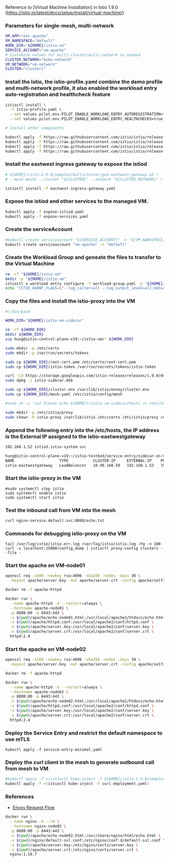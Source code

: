 Reference to [Virtual Machine Installation] in Istio 1.9.0 (https://istio.io/latest/docs/setup/install/virtual-machine/)

### Parameters for single-mesh, multi-network

```bash
VM_APP="ext-apache"
VM_NAMESPACE="default"
WORK_DIR="${HOME}/istio-vm"
SERVICE_ACCOUNT="vm-apache"
# Customize values for multi-cluster/multi-network as needed
CLUSTER_NETWORK="kube-network"
VM_NETWORK="vm-network"
CLUSTER="cluster1"
```

### Install the Istio, the istio-profile.yaml combine the demo profile and multi-network profile, it also enabled the workload entry auto-registration and healthcheck feature 
```bash
istioctl install \
  -f istio-profile.yaml \
  --set values.pilot.env.PILOT_ENABLE_WORKLOAD_ENTRY_AUTOREGISTRATION=true \
  --set values.pilot.env.PILOT_ENABLE_WORKLOAD_ENTRY_HEALTHCHECKS=true

# Install other components

kubectl apply -f https://raw.githubusercontent.com/istio/istio/release-1.9/samples/addons/kiali.yaml
kubectl apply -f https://raw.githubusercontent.com/istio/istio/release-1.9/samples/addons/grafana.yaml
kubectl apply -f https://raw.githubusercontent.com/istio/istio/release-1.9/samples/addons/prometheus.yaml
kubectl apply -f https://raw.githubusercontent.com/istio/istio/release-1.9/samples/addons/jaeger.yaml
```

### Install the eastwest ingress gateway to expose the istiod
```bash
# ${HOME}/istio-1.9.0/samples/multicluster/gen-eastwest-gateway.sh \
# --mesh mesh1 --cluster "${CLUSTER}" --network "${CLUSTER_NETWORK}" > eastwest-ingreess-gateway.yaml

istioctl install -f eastwest-ingress-gateway.yaml
```

### Expose the istiod and other services to the managed VM.
```bash
kubectl apply -f expose-istiod.yaml
kubectl apply -f expose-services.yaml
```

### Create the serviceAccount 
```bash
#kubectl create serviceaccount "${SERVICE_ACCOUNT}" -n "${VM_NAMESPACE}"
kubectl create serviceaccount "vm-apache" -n "default"
```

### Create the Workload Group and geneate the files to transfer to the Virtual Machine
```bash
rm -rf "${HOME}/istio-vm"
mkdir -p "${HOME}/istio-vm"
istioctl x workload entry configure -f workload-group.yaml -o "${HOME}/istio-vm" --clusterID "cluster1" --autoregister
echo "ISTIO_AGENT_FLAGS=\"--log_caller=all --log_output_level=all:debug --proxyLogLevel=debug\"" >> ${HOME}/istio-vm/cluster.env
```

### Copy the files and install the istio-proxy into the VM
```bash
#!/bin/bash

WORK_DIR="${HOME}/istio-vm-sidecar"

rm -rf ${WORK_DIR}
mkdir ${WORK_DIR}
scp hung@istio-control-plane-v19:~/istio-vm/* ${WORK_DIR}

sudo mkdir -p /etc/certs
sudo mkdir -p /var/run/secrets/tokens

sudo cp ${WORK_DIR}/root-cert.pem /etc/certs/root-cert.pem
sudo cp ${WORK_DIR}/istio-token /var/run/secrets/tokens/istio-token

curl -LO https://storage.googleapis.com/istio-release/releases/1.9.0/deb/istio-sidecar.deb
sudo dpkg -i istio-sidecar.deb

sudo cp ${WORK_DIR}/cluster.env /var/lib/istio/envoy/cluster.env
sudo cp ${WORK_DIR}/mesh.yaml /etc/istio/config/mesh

#sudo sh -c 'cat $(eval echo ${HOME})/istio-vm-sidecar/hosts >> /etc/hosts'

sudo mkdir -p /etc/istio/proxy
sudo chown -R istio-proxy /var/lib/istio /etc/certs /etc/istio/proxy /etc/istio/config /var/run/secrets /etc/certs/root-cert.pem
```

### Append the following entry into the /etc/hosts, the IP address is the External IP assigned to the istio-eastwestgateway
```bash
192.168.1.52 istiod.istio-system.svc
```
```bash
hung@istio-control-plane-v19:~/istio-testbed/service-entry/sidecar-on-VM$ kubectl get svc/istio-eastwestgateway -n istio-system
NAME                    TYPE           CLUSTER-IP     EXTERNAL-IP    PORT(S)                                                           AGE
istio-eastwestgateway   LoadBalancer   10.99.160.50   192.168.1.52   15021:31063/TCP,15443:30728/TCP,15012:31719/TCP,15017:30729/TCP   7d17h
```

### Start the istio-proxy in the VM
```
#sudo systemctl stop istio
sudo systemctl enable istio
sudo systemctl start istio
```

### Test the inbound call from VM into the mesh
```bash
curl nginx-service.default.svc:8080/echo.txt
```

### Commands for debugging istio-proxy on the VM
```
tail /var/log/istio/istio.err.log /var/log/istio/istio.log -Fq -n 100
curl -s localhost:15000/config_dump | istioctl proxy-config clusters --file -
```

### Start the apache on VM-node01
```bash
openssl req -x509 -newkey rsa:4096 -sha256 -nodes -days 30 \
  -keyout apache/server.key -out apache/server.crt -config apache/selfsign-request.cfg

docker rm -f apache-httpd

docker run \
  --name apache-httpd -d --restart=always \
  --hostname apache-node01 \
  -p 8080:80 -p 8443:443 \
  -v $(pwd)/apache/echo-node01.html:/usr/local/apache2/htdocs/echo.html \
  -v $(pwd)/apache/httpd.conf:/usr/local/apache2/conf/httpd.conf \
  -v $(pwd)/apache/server.key:/usr/local/apache2/conf/server.key \
  -v $(pwd)/apache/server.crt:/usr/local/apache2/conf/server.crt \
  httpd:2.4
```

### Start the apache on VM-node02
```bash
openssl req -x509 -newkey rsa:4096 -sha256 -nodes -days 30 \
  -keyout apache/server.key -out apache/server.crt -config apache/selfsign-request.cfg

docker rm -f apache-httpd

docker run \
  --name apache-httpd -d --restart=always \
  --hostname apache-node02 \
  -p 8080:80 -p 8443:443 \
  -v $(pwd)/apache/echo-node02.html:/usr/local/apache2/htdocs/echo.html \
  -v $(pwd)/apache/httpd.conf:/usr/local/apache2/conf/httpd.conf \
  -v $(pwd)/apache/server.key:/usr/local/apache2/conf/server.key \
  -v $(pwd)/apache/server.crt:/usr/local/apache2/conf/server.crt \
  httpd:2.4
```

### Deploy the Service Entry and restrict the default namespace to use mTLS
```
kubectl apply -f service-entry-minimal.yaml
```

### Deploy the curl client in the mesh to generate outbound call from mesh to VM
```bash
#kubectl apply -f <(istioctl kube-inject -f ${HOME}/istio-1.9.0/samples/helloworld/helloworld.yaml)
kubectl apply -f <(istioctl kube-inject -f curl-deployment.yaml)
```

### References
* [Envoy Request Flow](https://www.envoyproxy.io/docs/envoy/latest/intro/life_of_a_request#request-flow)

```bash
docker run \
  --name nginx -d --rm \
  --hostname nginx-node02 \
  -p 8080:80 -p 8443:443 \
  -v $(pwd)/apache/echo-node02.html:/usr/share/nginx/html/echo.html \
  -v $(pwd)/nginx/default-ssl.conf:/etc/nginx/conf.d/default-ssl.conf \
  -v $(pwd)/apache/server.key:/etc/nginx/certs/server.key \
  -v $(pwd)/apache/server.crt:/etc/nginx/certs/server.crt \
  nginx:1.19.7
```

